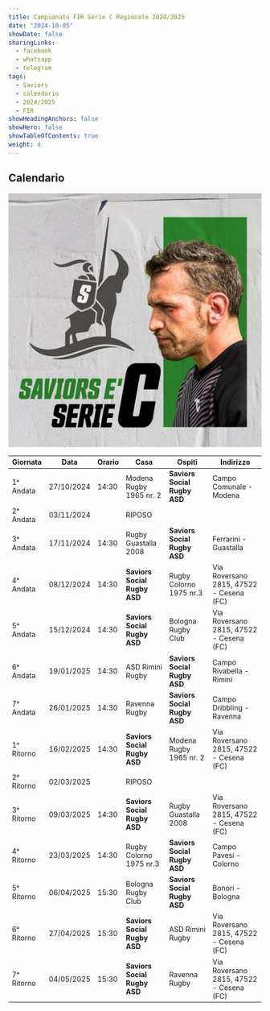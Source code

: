 ```yaml
---
title: Campionato FIR Serie C Regionale 2024/2025
date: "2024-10-05"
showDate: false
sharingLinks:
  - facebook
  - whatsapp
  - telegram
tags:
  - Saviors
  - calendario
  - 2024/2025
  - FIR
showHeadingAnchors: false
showHero: false
showTableOfContents: true
weight: 4
---
```


## Calendario

![](./featured.jpg)

| Giornata   | Data       | Orario | Casa                         | Ospiti                       | Indirizzo                               |
| ---------- | ---------- | ------ | ---------------------------- | ---------------------------- | --------------------------------------- |
| 1ᵃ Andata  | 27/10/2024 | 14:30  | Modena Rugby 1965 nr. 2      | **Saviors Social Rugby ASD** | Campo Comunale - Modena                 |
| 2ᵃ Andata  | 03/11/2024 |        | RIPOSO                       |                              |                                         |
| 3ᵃ Andata  | 17/11/2024 | 14:30  | Rugby Guastalla 2008         | **Saviors Social Rugby ASD** | Ferrarini - Guastalla                   |
| 4ᵃ Andata  | 08/12/2024 | 14:30  | **Saviors Social Rugby ASD** | Rugby Colorno 1975 nr.3      | Via Roversano 2815, 47522 - Cesena (FC) |
| 5ᵃ Andata  | 15/12/2024 | 14:30  | **Saviors Social Rugby ASD** | Bologna Rugby Club           | Via Roversano 2815, 47522 - Cesena (FC) |
| 6ᵃ Andata  | 19/01/2025 | 14:30  | ASD Rimini Rugby             | **Saviors Social Rugby ASD** | Campo Rivabella - Rimini                |
| 7ᵃ Andata  | 26/01/2025 | 14:30  | Ravenna Rugby                | **Saviors Social Rugby ASD** | Campo Dribbling - Ravenna               |
| 1ᵃ Ritorno | 16/02/2025 | 14:30  | **Saviors Social Rugby ASD** | Modena Rugby 1965 nr. 2      | Via Roversano 2815, 47522 - Cesena (FC) |
| 2ᵃ Ritorno | 02/03/2025 |        | RIPOSO                       |                              |                                         |
| 3ᵃ Ritorno | 09/03/2025 | 14:30  | **Saviors Social Rugby ASD** | Rugby Guastalla 2008         | Via Roversano 2815, 47522 - Cesena (FC) |
| 4ᵃ Ritorno | 23/03/2025 | 14:30  | Rugby Colorno 1975 nr.3      | **Saviors Social Rugby ASD** | Campo Pavesi - Colorno                  |
| 5ᵃ Ritorno | 06/04/2025 | 15:30  | Bologna Rugby Club           | **Saviors Social Rugby ASD** | Bonori - Bologna                        |
| 6ᵃ Ritorno | 27/04/2025 | 15:30  | **Saviors Social Rugby ASD** | ASD Rimini Rugby             | Via Roversano 2815, 47522 - Cesena (FC) |
| 7ᵃ Ritorno | 04/05/2025 | 15:30  | **Saviors Social Rugby ASD** | Ravenna Rugby                | Via Roversano 2815, 47522 - Cesena (FC) |
